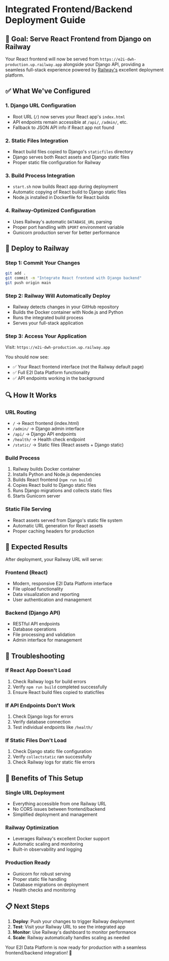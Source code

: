 # Integrated Frontend/Backend Deployment Guide

## 🎯 **Goal: Serve React Frontend from Django on Railway**

Your React frontend will now be served from `https://e2i-dwh-production.up.railway.app` alongside your Django API, providing a seamless full-stack experience powered by [Railway's](https://railway.com/) excellent deployment platform.

## ✅ **What We've Configured**

### **1. Django URL Configuration**
- Root URL (`/`) now serves your React app's `index.html`
- API endpoints remain accessible at `/api/`, `/admin/`, etc.
- Fallback to JSON API info if React app not found

### **2. Static Files Integration**
- React build files copied to Django's `staticfiles` directory
- Django serves both React assets and Django static files
- Proper static file configuration for Railway

### **3. Build Process Integration**
- `start.sh` now builds React app during deployment
- Automatic copying of React build to Django static files
- Node.js installed in Dockerfile for React builds

### **4. Railway-Optimized Configuration**
- Uses Railway's automatic `DATABASE_URL` parsing
- Proper port handling with `$PORT` environment variable
- Gunicorn production server for better performance

## 🚀 **Deploy to Railway**

### **Step 1: Commit Your Changes**
```bash
git add .
git commit -m "Integrate React frontend with Django backend"
git push origin main
```

### **Step 2: Railway Will Automatically Deploy**
- Railway detects changes in your GitHub repository
- Builds the Docker container with Node.js and Python
- Runs the integrated build process
- Serves your full-stack application

### **Step 3: Access Your Application**
Visit: `https://e2i-dwh-production.up.railway.app`

You should now see:
- ✅ Your React frontend interface (not the Railway default page)
- ✅ Full E2I Data Platform functionality
- ✅ API endpoints working in the background

## 🔍 **How It Works**

### **URL Routing**
- `/` → React frontend (index.html)
- `/admin/` → Django admin interface
- `/api/` → Django API endpoints
- `/health/` → Health check endpoint
- `/static/` → Static files (React assets + Django static)

### **Build Process**
1. Railway builds Docker container
2. Installs Python and Node.js dependencies
3. Builds React frontend (`npm run build`)
4. Copies React build to Django static files
5. Runs Django migrations and collects static files
6. Starts Gunicorn server

### **Static File Serving**
- React assets served from Django's static file system
- Automatic URL generation for React assets
- Proper caching headers for production

## 🎯 **Expected Results**

After deployment, your Railway URL will serve:

### **Frontend (React)**
- Modern, responsive E2I Data Platform interface
- File upload functionality
- Data visualization and reporting
- User authentication and management

### **Backend (Django API)**
- RESTful API endpoints
- Database operations
- File processing and validation
- Admin interface for management

## 🚨 **Troubleshooting**

### **If React App Doesn't Load**
1. Check Railway logs for build errors
2. Verify `npm run build` completed successfully
3. Ensure React build files copied to staticfiles

### **If API Endpoints Don't Work**
1. Check Django logs for errors
2. Verify database connection
3. Test individual endpoints like `/health/`

### **If Static Files Don't Load**
1. Check Django static file configuration
2. Verify `collectstatic` ran successfully
3. Check Railway logs for static file errors

## 🎉 **Benefits of This Setup**

### **Single URL Deployment**
- Everything accessible from one Railway URL
- No CORS issues between frontend/backend
- Simplified deployment and management

### **Railway Optimization**
- Leverages Railway's excellent Docker support
- Automatic scaling and monitoring
- Built-in observability and logging

### **Production Ready**
- Gunicorn for robust serving
- Proper static file handling
- Database migrations on deployment
- Health checks and monitoring

## 📋 **Next Steps**

1. **Deploy**: Push your changes to trigger Railway deployment
2. **Test**: Visit your Railway URL to see the integrated app
3. **Monitor**: Use Railway's dashboard to monitor performance
4. **Scale**: Railway automatically handles scaling as needed

Your E2I Data Platform is now ready for production with a seamless frontend/backend integration! 🚀
